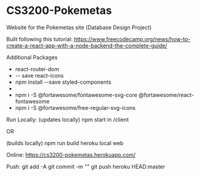 # CS3200-Pokemetas
Website for the Pokemetas site (Database Design Project)

Built following this tutorial:
https://www.freecodecamp.org/news/how-to-create-a-react-app-with-a-node-backend-the-complete-guide/

Additional Packages
- react-router-dom
- -- save react-icons
- npm install --save styled-components
- 
- npm i -S @fortawesome/fontawesome-svg-core @fortawesome/react-fontawesome
- npm i -S @fortawesome/free-regular-svg-icons

Run Locally:
(updates locally)
npm start in /client

OR

(builds locally)
npm run build
heroku local web

Online:
https://cs3200-pokemetas.herokuapp.com/

Push:
git add -A
git commit -m ""
git push heroku HEAD:master